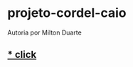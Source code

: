 # projeto-cordel-caio
Autoria por Milton Duarte
## <a href="https://caioaquino29.github.io/projeto-cordel-caio/de12.html">* click </a>
